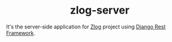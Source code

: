 <h1 align="center"> zlog-server </h1>

It's the server-side application for [Zlog](https://github.com/user/whoismaruf/projects/1) project using [Django Rest Framework](https://github.com/django).
